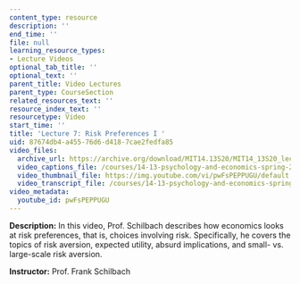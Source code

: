 ```yaml
---
content_type: resource
description: ''
end_time: ''
file: null
learning_resource_types:
- Lecture Videos
optional_tab_title: ''
optional_text: ''
parent_title: Video Lectures
parent_type: CourseSection
related_resources_text: ''
resource_index_text: ''
resourcetype: Video
start_time: ''
title: 'Lecture 7: Risk Preferences I '
uid: 87674db4-a455-76d6-d418-7cae2fedfa85
video_files:
  archive_url: https://archive.org/download/MIT14.13S20/MIT14_13S20_lec07_300k.mp4
  video_captions_file: /courses/14-13-psychology-and-economics-spring-2020/2eb5a4bbff125740b294fb0f66f94281_pwFsPEPPUGU.vtt
  video_thumbnail_file: https://img.youtube.com/vi/pwFsPEPPUGU/default.jpg
  video_transcript_file: /courses/14-13-psychology-and-economics-spring-2020/53670b70a76258b4bc9f30a586598e76_pwFsPEPPUGU.pdf
video_metadata:
  youtube_id: pwFsPEPPUGU
---
```


**Description:** In this video, Prof. Schilbach describes how economics looks at risk preferences, that is, choices involving risk. Specifically, he covers the topics of risk aversion, expected utility, absurd implications, and small- vs. large-scale risk aversion.

**Instructor:** Prof. Frank Schilbach